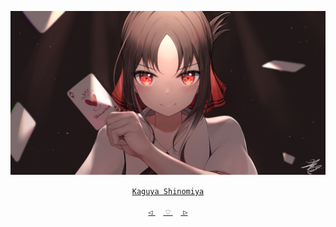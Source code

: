 
<div align="center">

 

 [![@ikx7a](https://github.com/ikx7a/Waifu/blob/main/Resources/Kaguya%20Shinomiya.jpg)](https://github.com/ikx7a)


  <a href="https://anilist.co/character/120649/Kaguya-Shinomiya"> `Kaguya Shinomiya` </a>



<a href="https://github.com/ikx7a/Waifu/tree/main/Elaina"> `◁` </a>ㅤ<a href="https://github.com/ikx7a/Waifu"> `♡` </a>ㅤ<a href="https://github.com/ikx7a/Waifu/tree/main/Komi%20Sh%C5%8Dko"> `▷` </a>

</div>
